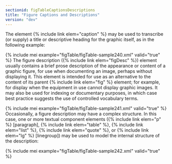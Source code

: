 ```yaml
---
sectionid: figTableCaptionsDescriptions
title: "Figure Captions and Descriptions"
version: "dev"
---
```


The element {% include link elem="caption" %} may be used to transcribe (or supply) a title or
descriptive heading for the graphic itself, as in the following example:

{% include mei example="figTable/figTable-sample240.xml" valid="true" %}
The figure description ({% include link elem="figDesc" %}) element usually contains a brief
prose description of the appearance or content of a graphic figure, for use when documenting
an image, perhaps without displaying it. This element is intended for use as an alternative
to the content of its parent {% include link elem="fig" %} element; for example, for display
when the equipment in use cannot display graphic images. It may also be used for indexing
or
documentary purposes, in which case best practice suggests the use of controlled vocabulary
terms.

{% include mei example="figTable/figTable-sample241.xml" valid="true" %}
Occasionally, a figure description may have a complex structure. In this case, one
or more
textual component elements ({% include link elem="p" %} [paragraph], {% include link elem="table" %}, {% include link elem="list" %}, {% include link elem="quote" %}, or {% include link elem="lg" %} [linegroup]) may be used to model the internal structure of the description:

{% include mei example="figTable/figTable-sample242.xml" valid="true" %}
